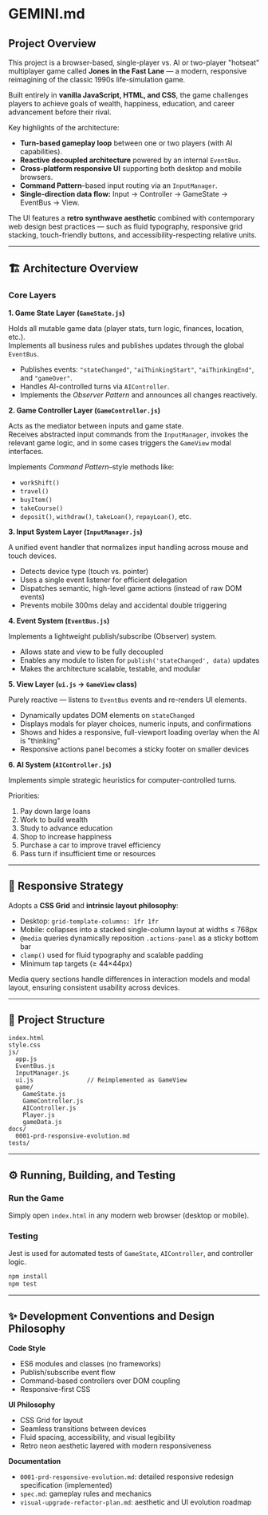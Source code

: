 # GEMINI.md

## Project Overview

This project is a browser-based, single-player vs. AI or two-player "hotseat" multiplayer game called **Jones in the Fast Lane** — a modern, responsive reimagining of the classic 1990s life-simulation game.

Built entirely in **vanilla JavaScript, HTML, and CSS**, the game challenges players to achieve goals of wealth, happiness, education, and career advancement before their rival.

Key highlights of the architecture:

- **Turn-based gameplay loop** between one or two players (with AI capabilities).
- **Reactive decoupled architecture** powered by an internal `EventBus`.
- **Cross-platform responsive UI** supporting both desktop and mobile browsers.
- **Command Pattern**–based input routing via an `InputManager`.
- **Single-direction data flow:** Input → Controller → GameState → EventBus → View.

The UI features a **retro synthwave aesthetic** combined with contemporary web design best practices — such as fluid typography, responsive grid stacking, touch-friendly buttons, and accessibility-respecting relative units.

---

## 🏗️ Architecture Overview

### Core Layers

**1. Game State Layer (`GameState.js`)**

Holds all mutable game data (player stats, turn logic, finances, location, etc.).  
Implements all business rules and publishes updates through the global `EventBus`.

- Publishes events: `"stateChanged"`, `"aiThinkingStart"`, `"aiThinkingEnd"`, and `"gameOver"`.
- Handles AI-controlled turns via `AIController`.
- Implements the *Observer Pattern* and announces all changes reactively.

**2. Game Controller Layer (`GameController.js`)**

Acts as the mediator between inputs and game state.  
Receives abstracted input commands from the `InputManager`, invokes the relevant game logic, and in some cases triggers the `GameView` modal interfaces.

Implements *Command Pattern*–style methods like:
- `workShift()`
- `travel()`
- `buyItem()`
- `takeCourse()`
- `deposit()`, `withdraw()`, `takeLoan()`, `repayLoan()`, etc.

**3. Input System Layer (`InputManager.js`)**

A unified event handler that normalizes input handling across mouse and touch devices.

- Detects device type (touch vs. pointer)
- Uses a single event listener for efficient delegation
- Dispatches semantic, high-level game actions (instead of raw DOM events)
- Prevents mobile 300ms delay and accidental double triggering

**4. Event System (`EventBus.js`)**

Implements a lightweight publish/subscribe (Observer) system.

- Allows state and view to be fully decoupled
- Enables any module to listen for `publish('stateChanged', data)` updates
- Makes the architecture scalable, testable, and modular

**5. View Layer (`ui.js` → `GameView` class)**

Purely reactive — listens to `EventBus` events and re-renders UI elements.

- Dynamically updates DOM elements on `stateChanged`
- Displays modals for player choices, numeric inputs, and confirmations
- Shows and hides a responsive, full-viewport loading overlay when the AI is "thinking"
- Responsive actions panel becomes a sticky footer on smaller devices

**6. AI System (`AIController.js`)**

Implements simple strategic heuristics for computer-controlled turns.

Priorities:
1. Pay down large loans
2. Work to build wealth
3. Study to advance education
4. Shop to increase happiness
5. Purchase a car to improve travel efficiency
6. Pass turn if insufficient time or resources

---

## 📱 Responsive Strategy

Adopts a **CSS Grid** and **intrinsic layout philosophy**:

- Desktop: `grid-template-columns: 1fr 1fr`
- Mobile: collapses into a stacked single-column layout at widths ≤ 768px
- `@media` queries dynamically reposition `.actions-panel` as a sticky bottom bar
- `clamp()` used for fluid typography and scalable padding
- Minimum tap targets (≥ 44×44px)

Media query sections handle differences in interaction models and modal layout, ensuring consistent usability across devices.

---

## 🧩 Project Structure

```
index.html
style.css
js/
  app.js
  EventBus.js
  InputManager.js
  ui.js               // Reimplemented as GameView
  game/
    GameState.js
    GameController.js
    AIController.js
    Player.js
    gameData.js
docs/
  0001-prd-responsive-evolution.md
tests/
```

---

## ⚙️ Running, Building, and Testing

### Run the Game
Simply open `index.html` in any modern web browser (desktop or mobile).

### Testing
Jest is used for automated tests of `GameState`, `AIController`, and controller logic.

```bash
npm install
npm test
```

---

## ✨ Development Conventions and Design Philosophy

**Code Style**
- ES6 modules and classes (no frameworks)
- Publish/subscribe event flow
- Command-based controllers over DOM coupling
- Responsive-first CSS

**UI Philosophy**
- CSS Grid for layout
- Seamless transitions between devices
- Fluid spacing, accessibility, and visual legibility
- Retro neon aesthetic layered with modern responsiveness

**Documentation**
- `0001-prd-responsive-evolution.md`: detailed responsive redesign specification (implemented)
- `spec.md`: gameplay rules and mechanics
- `visual-upgrade-refactor-plan.md`: aesthetic and UI evolution roadmap